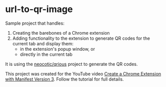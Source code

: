 # url-to-qr-image
Sample project that handles:

1. Creating the barebones of a Chrome extension
2. Adding functionality to the extension to generate QR codes for the current tab and display them:
    - in the extension's popup window, or
    - directly in the current tab

It is using the [neocotic/qrious](https://github.com/neocotic/qrious) project to generate the QR codes.

This project was created for the YouTube video [Create a Chrome Extension with Manifest Version 3](https://youtu.be/zZrQQ2mGr6w). Follow the tutorial for full details.
